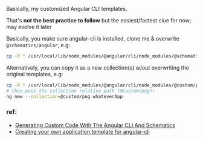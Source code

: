 Basically, my customized Angular CLI templates.

That's **not the best practice to follow** but the easiest/fastest clue for now; may evolve it later

Basically, you make sure angular-cli is installed, clone me & overwrite `@schematics/angular`, e.g:
```bash
cp -R * /usr/local/lib/node_modules/@angular/cli/node_modules/@schematics/angular #macOS, differ on other OS
```

Alternatively, you can copy it as a new collection(s) w/out overwriting the original templates, e.g:
```bash
cp -R * /usr/local/lib/node_modules/@angular/cli/node_modules/@custom/pug #macOS, differ on other OS
# then pass the collection relative path (@custom/pug):
ng new --collection=@custom/pug whateverApp
```

### ref:
+ [Generating Custom Code With The Angular CLI And Schematics](http://www.softwarearchitekt.at/post/2017/10/29/generating-custom-code-with-the-angular-cli-and-schematics.aspx)
+ [Creating your own application template for angular-cli](https://blog.angularindepth.com/creating-your-own-application-template-for-angular-cli-95e22319cc24)
